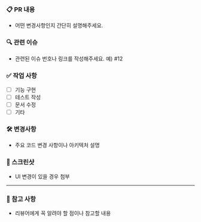 ### 📋 PR 내용
- 어떤 변경사항인지 간단히 설명해주세요.

### 🔍 관련 이슈
- 관련된 이슈 번호나 링크를 작성해주세요. 예) #12

### ✅ 작업 사항
- [ ] 기능 구현
- [ ] 테스트 작성
- [ ] 문서 수정
- [ ] 기타

### 🛠 변경사항
- 주요 코드 변경 사항이나 아키텍처 설명

### 📸 스크린샷
- UI 변경이 있을 경우 첨부

---

### 📌 참고 사항
- 리뷰어에게 꼭 알려야 할 점이나 참고할 내용
